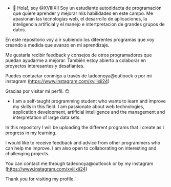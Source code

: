 - 👋 Hola!, soy @XVIIIXII
Soy un estudiante autodidacta de programación que quiere aprender y mejorar mis habilidades en este campo. Me apasionan las tecnologías web, el desarrollo de aplicaciones, la inteligencia artificial y el manejo e intertpretacion de grandes grupos de datos.

En este repositorio voy a ir subiendo los diferentes programas que voy creando a medida que avanzo en mi aprendizaje.

Me gustaría recibir feedback y consejos de otros programadores que puedan ayudarme a mejorar. También estoy abierto a colaborar en proyectos interesantes y desafiantes.

Puedes contactar conmigo a través de tadeonoya@outloock o por mi instagram (https://www.instagram.com/xviiixii24)

Gracias por visitar mi perfil. 😊

-  I am a self-taught programming student who wants to learn and improve my skills in this field. I am passionate about web technologies, application development, artificial intelligence and the management and interpretation of large data sets.

In this repository I will be uploading the different programs that I create as I progress in my learning.

I would like to receive feedback and advice from other programmers who can help me improve. I am also open to collaborating on interesting and challenging projects.

You can contact me through tadeonoya@outloock or by my instagram (https://www.instagram.com/xviiixii24)

Thank you for visiting my profile.’
<!---
XVIIIXII/XVIIIXII is a ✨ special ✨ repository because its `README.md` (this file) appears on your GitHub profile.
You can click the Preview link to take a look at your changes.
--->
